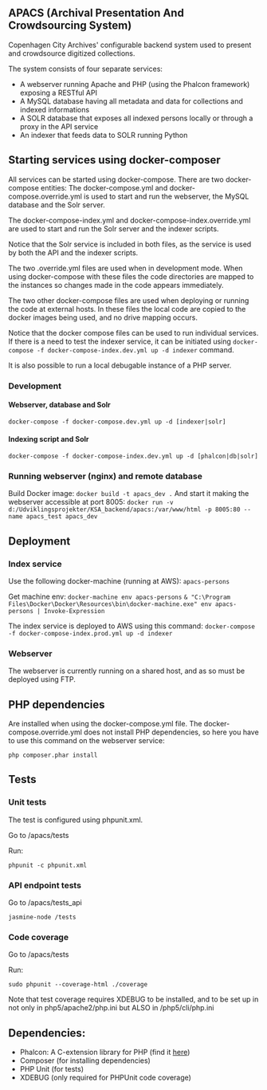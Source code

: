## APACS (Archival Presentation And Crowdsourcing System)
Copenhagen City Archives' configurable backend system used to present and crowdsource digitized collections.

The system consists of four separate services:
* A webserver running Apache and PHP (using the Phalcon framework) exposing a RESTful API
* A MySQL database having all metadata and data for collections and indexed informations
* A SOLR database that exposes all indexed persons locally or through a proxy in the API service
* An indexer that feeds data to SOLR running Python

## Starting services using docker-composer
All services can be started using docker-compose.
There are two docker-compose entities:
The docker-compose.yml and docker-compose.override.yml is used to start and run the webserver, the MySQL database and the Solr server.

The docker-compose-index.yml and docker-compose-index.override.yml are used to start and run the Solr server and the indexer scripts.

Notice that the Solr service is included in both files, as the service is used by both the API and the indexer scripts.

The two .override.yml files are used when in development mode. When using docker-compose with these files the code directories are mapped to the instances so changes made in the code appears immediately.

The two other docker-compose files are used when deploying or running the code at external hosts. In these files the local code are copied to the docker images being used, and no drive mapping occurs.

Notice that the docker compose files can be used to run individual services. If there is a need to test the indexer service, it can be initiated using ``docker-compose -f docker-compose-index.dev.yml up -d indexer`` command.

It is also possible to run a local debugable instance of a PHP server.

### Development
#### Webserver, database and Solr
``
docker-compose -f docker-compose.dev.yml up -d [indexer|solr]
``
#### Indexing script and Solr
``
docker-compose -f docker-compose-index.dev.yml up -d [phalcon|db|solr]
``

### Running webserver (nginx) and remote database
Build Docker image:
``
docker build -t apacs_dev .
``
And start it making the webserver accessible at port 8005:
``
docker run -v d:/Udviklingsprojekter/KSA_backend/apacs:/var/www/html -p 8005:80 --name apacs_test apacs_dev
``

## Deployment
### Index service
Use the following docker-machine (running at AWS): ``apacs-persons``

Get machine env:
``docker-machine env apacs-persons``
``& "C:\Program Files\Docker\Docker\Resources\bin\docker-machine.exe" env apacs-persons | Invoke-Expression``

The index service is deployed to AWS using this command:
``docker-compose -f docker-compose-index.prod.yml up -d indexer``

### Webserver
The webserver is currently running on a shared host, and as so must be deployed using FTP.

## PHP dependencies
Are installed when using the docker-compose.yml file. The docker-compose.override.yml does not install PHP dependencies, so here you have to use this command on the webserver service:

``php composer.phar install``

## Tests

### Unit tests

The test is configured using phpunit.xml.

Go to /apacs/tests

Run:

```
phpunit -c phpunit.xml
```

### API endpoint tests
Go to /apacs/tests_api
```
jasmine-node /tests
```

### Code coverage

Go to /apacs/tests

Run:
```
sudo phpunit --coverage-html ./coverage
```

Note that test coverage requires XDEBUG to be installed, and to be set up in not only in php5/apache2/php.ini but ALSO in /php5/cli/php.ini

## Dependencies:

* Phalcon: A C-extension library for PHP (find it [here](https://phalconphp.com/en/))
* Composer (for installing dependencies)
* PHP Unit (for tests)
* XDEBUG (only required for PHPUnit code coverage)
